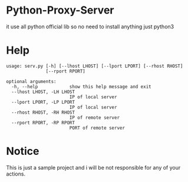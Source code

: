 # Python-Proxy-Server
it use all python official lib so no need to install anything just python3

# Help
```
usage: serv.py [-h] [--lhost LHOST] [--lport LPORT] [--rhost RHOST]
               [--rport RPORT]

optional arguments:
  -h, --help            show this help message and exit
  --lhost LHOST, -LH LHOST
                        IP of local server
  --lport LPORT, -LP LPORT
                        IP of local server
  --rhost RHOST, -RH RHOST
                        IP of remote server
  --rport RPORT, -RP RPORT
                        PORT of remote server
```
# Notice
This is just a sample project and i will be not responsible for any of your actions.
